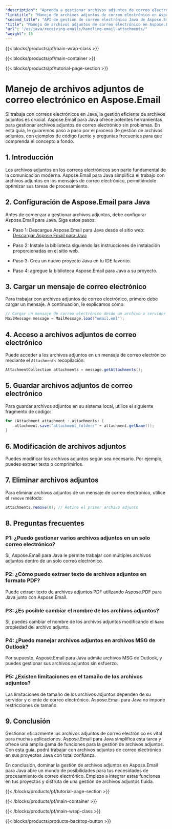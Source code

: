 ```yaml
---
"description": "Aprenda a gestionar archivos adjuntos de correo electrónico en Aspose.Email para Java. Guía paso a paso con código fuente y preguntas frecuentes para una gestión eficiente de archivos adjuntos de correo electrónico."
"linktitle": "Manejo de archivos adjuntos de correo electrónico en Aspose.Email"
"second_title": "API de gestión de correo electrónico Java de Aspose.Email"
"title": "Manejo de archivos adjuntos de correo electrónico en Aspose.Email"
"url": "/es/java/receiving-emails/handling-email-attachments/"
"weight": 15
---
```


{{< blocks/products/pf/main-wrap-class >}}

{{< blocks/products/pf/main-container >}}

{{< blocks/products/pf/tutorial-page-section >}}

# Manejo de archivos adjuntos de correo electrónico en Aspose.Email


Si trabaja con correos electrónicos en Java, la gestión eficiente de archivos adjuntos es crucial. Aspose.Email para Java ofrece potentes herramientas para gestionar archivos adjuntos de correo electrónico sin problemas. En esta guía, le guiaremos paso a paso por el proceso de gestión de archivos adjuntos, con ejemplos de código fuente y preguntas frecuentes para que comprenda el concepto a fondo.

## 1. Introducción

Los archivos adjuntos en los correos electrónicos son parte fundamental de la comunicación moderna. Aspose.Email para Java simplifica el trabajo con archivos adjuntos en los mensajes de correo electrónico, permitiéndole optimizar sus tareas de procesamiento.

## 2. Configuración de Aspose.Email para Java

Antes de comenzar a gestionar archivos adjuntos, debe configurar Aspose.Email para Java. Siga estos pasos:

- Paso 1: Descargue Aspose.Email para Java desde el sitio web: [Descargar Aspose.Email para Java](https://releases.aspose.com/email/java/)

- Paso 2: Instale la biblioteca siguiendo las instrucciones de instalación proporcionadas en el sitio web.

- Paso 3: Crea un nuevo proyecto Java en tu IDE favorito.

- Paso 4: agregue la biblioteca Aspose.Email para Java a su proyecto.

## 3. Cargar un mensaje de correo electrónico

Para trabajar con archivos adjuntos de correo electrónico, primero debe cargar un mensaje. A continuación, le explicamos cómo:

```java
// Cargar un mensaje de correo electrónico desde un archivo o servidor
MailMessage message = MailMessage.load("email.eml");
```

## 4. Acceso a archivos adjuntos de correo electrónico

Puede acceder a los archivos adjuntos en un mensaje de correo electrónico mediante el `Attachments` recopilación:

```java
AttachmentCollection attachments = message.getAttachments();
```

## 5. Guardar archivos adjuntos de correo electrónico

Para guardar archivos adjuntos en su sistema local, utilice el siguiente fragmento de código:

```java
for (Attachment attachment : attachments) {
    attachment.save("attachment_folder/" + attachment.getName());
}
```

## 6. Modificación de archivos adjuntos

Puedes modificar los archivos adjuntos según sea necesario. Por ejemplo, puedes extraer texto o comprimirlos.

## 7. Eliminar archivos adjuntos

Para eliminar archivos adjuntos de un mensaje de correo electrónico, utilice el `remove` método:

```java
attachments.remove(0); // Retire el primer archivo adjunto
```

## 8. Preguntas frecuentes

### P1: ¿Puedo gestionar varios archivos adjuntos en un solo correo electrónico?

Sí, Aspose.Email para Java le permite trabajar con múltiples archivos adjuntos dentro de un solo correo electrónico.

### P2: ¿Cómo puedo extraer texto de archivos adjuntos en formato PDF?

Puede extraer texto de archivos adjuntos PDF utilizando Aspose.PDF para Java junto con Aspose.Email.

### P3: ¿Es posible cambiar el nombre de los archivos adjuntos?

Sí, puedes cambiar el nombre de los archivos adjuntos modificando el `Name` propiedad del archivo adjunto.

### P4: ¿Puedo manejar archivos adjuntos en archivos MSG de Outlook?

Por supuesto, Aspose.Email para Java admite archivos MSG de Outlook, y puedes gestionar sus archivos adjuntos sin esfuerzo.

### P5: ¿Existen limitaciones en el tamaño de los archivos adjuntos?

Las limitaciones de tamaño de los archivos adjuntos dependen de su servidor y cliente de correo electrónico. Aspose.Email para Java no impone restricciones de tamaño.

## 9. Conclusión

Gestionar eficazmente los archivos adjuntos de correo electrónico es vital para muchas aplicaciones. Aspose.Email para Java simplifica esta tarea y ofrece una amplia gama de funciones para la gestión de archivos adjuntos. Con esta guía, podrá trabajar con archivos adjuntos de correo electrónico en sus proyectos Java con total confianza.

En conclusión, dominar la gestión de archivos adjuntos en Aspose.Email para Java abre un mundo de posibilidades para tus necesidades de procesamiento de correo electrónico. Empieza a integrar estas funciones en tus proyectos y disfruta de una gestión de archivos adjuntos fluida.

{{< /blocks/products/pf/tutorial-page-section >}}

{{< /blocks/products/pf/main-container >}}

{{< /blocks/products/pf/main-wrap-class >}}

{{< blocks/products/products-backtop-button >}}